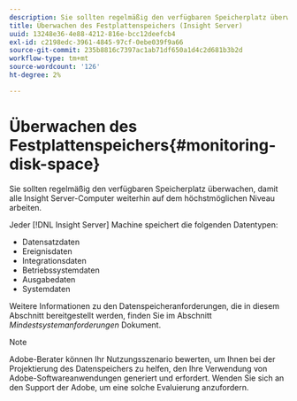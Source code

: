 ```yaml
---
description: Sie sollten regelmäßig den verfügbaren Speicherplatz überwachen, damit alle Insight Server-Computer weiterhin auf dem höchstmöglichen Niveau arbeiten.
title: Überwachen des Festplattenspeichers (Insight Server)
uuid: 13248e36-4e88-4212-816e-bcc12deefcb4
exl-id: c2198edc-3961-4845-97cf-0ebe039f9a66
source-git-commit: 235b8816c7397ac1ab71df650a1d4c2d681b3b2d
workflow-type: tm+mt
source-wordcount: '126'
ht-degree: 2%

---
```


# Überwachen des Festplattenspeichers{#monitoring-disk-space}

Sie sollten regelmäßig den verfügbaren Speicherplatz überwachen, damit alle Insight Server-Computer weiterhin auf dem höchstmöglichen Niveau arbeiten.

Jeder [!DNL Insight Server] Machine speichert die folgenden Datentypen:

* Datensatzdaten
* Ereignisdaten
* Integrationsdaten
* Betriebssystemdaten
* Ausgabedaten
* Systemdaten

Weitere Informationen zu den Datenspeicheranforderungen, die in diesem Abschnitt bereitgestellt werden, finden Sie im Abschnitt *Mindestsystemanforderungen* Dokument.

>[!NOTE]
>
>Adobe-Berater können Ihr Nutzungsszenario bewerten, um Ihnen bei der Projektierung des Datenspeichers zu helfen, den Ihre Verwendung von Adobe-Softwareanwendungen generiert und erfordert. Wenden Sie sich an den Support der Adobe, um eine solche Evaluierung anzufordern.
